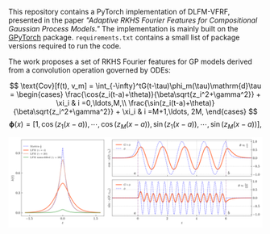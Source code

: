This repository contains a PyTorch implementation of DLFM-VFRF, presented in the paper *"Adaptive RKHS Fourier Features for Compositional Gaussian Process Models."* The implementation is mainly built on the [GPyTorch](https://github.com/cornellius-gp/gpytorch) package. `requirements.txt` contains a small list of package versions required to run the code. 

The work proposes a set of RKHS Fourier features for GP models derived from a convolution operation governed by ODEs:

$$
\text{Cov}[f(t), v_m] = \int_{-\infty}^tG(t-\tau)\phi_m(\tau)\mathrm{d}\tau =
\begin{cases}
  \frac{\cos(z_i(t-a)+\theta)}{\beta\sqrt{z_i^2+\gamma^2}} + \xi_i 
  & i =0,\ldots,M,\\
  \frac{\sin(z_i(t-a)+\theta)}{\beta\sqrt{z_i^2+\gamma^2}} + \xi_i
  & i =M+1,\ldots, 2M,
\end{cases}
$$
$$
\mathbf{\phi}(x)  = [1, \cos(z_1(x-a)),\cdots,\cos(z_M(x-a)), \sin(z_1(x -a)),\cdots,\sin(z_M(x-a))],
$$

![basis](assets/basis_function.png)


